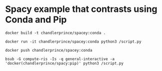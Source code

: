 # Spacy example that contrasts using Conda and Pip

```docker build -t chandlerprince/spacey:conda .```

```docker run -it chandlerprince/spacey:conda python3 /script.py```

```docker push chandlerprince/spacey:conda```

```bsub -G compute-ris -Is -q general-interactive -a 'docker(chandlerprince/spacy:pip)' python3 /script.py```



